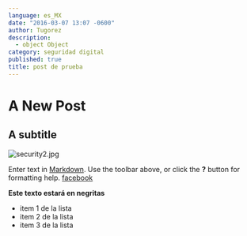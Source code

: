 ```yaml
---
language: es_MX
date: "2016-03-07 13:07 -0600"
author: Tugorez
description: 
  - object Object
category: seguridad digital
published: true
title: post de prueba
---
```



# A New Post
## A subtitle

![security2.jpg]({{site.baseurl}}/media/security2.jpg)

Enter text in [Markdown](http://daringfireball.net/projects/markdown/). Use the toolbar above, or click the **?** button for formatting help.
[facebook](www.facebook.com)

**Este texto estará en negritas**

- item 1 de la lista
- item 2 de la lista
- item 3 de la lista
